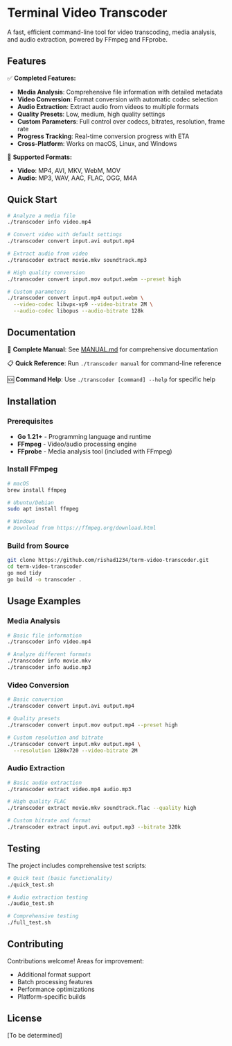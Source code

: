# Terminal Video Transcoder

A fast, efficient command-line tool for video transcoding, media analysis, and audio extraction, powered by FFmpeg and FFprobe.

## Features

✅ **Completed Features:**

- **Media Analysis**: Comprehensive file information with detailed metadata
- **Video Conversion**: Format conversion with automatic codec selection
- **Audio Extraction**: Extract audio from videos to multiple formats
- **Quality Presets**: Low, medium, high quality settings
- **Custom Parameters**: Full control over codecs, bitrates, resolution, frame rate
- **Progress Tracking**: Real-time conversion progress with ETA
- **Cross-Platform**: Works on macOS, Linux, and Windows

🎯 **Supported Formats:**

- **Video**: MP4, AVI, MKV, WebM, MOV
- **Audio**: MP3, WAV, AAC, FLAC, OGG, M4A

## Quick Start

```bash
# Analyze a media file
./transcoder info video.mp4

# Convert video with default settings
./transcoder convert input.avi output.mp4

# Extract audio from video
./transcoder extract movie.mkv soundtrack.mp3

# High quality conversion
./transcoder convert input.mov output.webm --preset high

# Custom parameters
./transcoder convert input.mp4 output.webm \
  --video-codec libvpx-vp9 --video-bitrate 2M \
  --audio-codec libopus --audio-bitrate 128k
```

## Documentation

📖 **Complete Manual**: See [MANUAL.md](MANUAL.md) for comprehensive documentation

📋 **Quick Reference**: Run `./transcoder manual` for command-line reference

🆘 **Command Help**: Use `./transcoder [command] --help` for specific help

## Installation

### Prerequisites

- **Go 1.21+** - Programming language and runtime
- **FFmpeg** - Video/audio processing engine  
- **FFprobe** - Media analysis tool (included with FFmpeg)

### Install FFmpeg

```bash
# macOS
brew install ffmpeg

# Ubuntu/Debian
sudo apt install ffmpeg

# Windows
# Download from https://ffmpeg.org/download.html
```

### Build from Source

```bash
git clone https://github.com/rishad1234/term-video-transcoder.git
cd term-video-transcoder
go mod tidy
go build -o transcoder .
```

## Usage Examples

### Media Analysis

```bash
# Basic file information
./transcoder info video.mp4

# Analyze different formats
./transcoder info movie.mkv
./transcoder info audio.mp3
```

### Video Conversion

```bash
# Basic conversion
./transcoder convert input.avi output.mp4

# Quality presets
./transcoder convert input.mov output.mp4 --preset high

# Custom resolution and bitrate
./transcoder convert input.mkv output.mp4 \
  --resolution 1280x720 --video-bitrate 2M
```

### Audio Extraction

```bash
# Basic audio extraction
./transcoder extract video.mp4 audio.mp3

# High quality FLAC
./transcoder extract movie.mkv soundtrack.flac --quality high

# Custom bitrate and format
./transcoder extract input.avi output.mp3 --bitrate 320k
```

## Testing

The project includes comprehensive test scripts:

```bash
# Quick test (basic functionality)
./quick_test.sh

# Audio extraction testing
./audio_test.sh

# Comprehensive testing
./full_test.sh
```

## Contributing

Contributions welcome! Areas for improvement:

- Additional format support
- Batch processing features
- Performance optimizations
- Platform-specific builds

## License

[To be determined]
